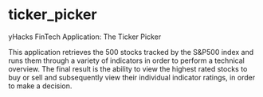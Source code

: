 # ticker_picker

yHacks FinTech Application: The Ticker Picker

This application retrieves the 500 stocks tracked by the S&P500 index and runs them through a variety of indicators in order to perform a technical overview. The final result is the ability to view the highest rated stocks to buy or sell and subsequently view their individual indicator ratings, in order to make a decision.
